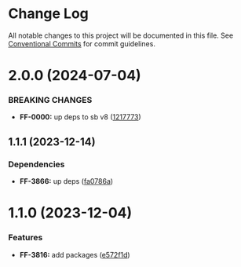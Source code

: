 # Change Log

All notable changes to this project will be documented in this file.
See [Conventional Commits](https://conventionalcommits.org) for commit guidelines.

# 2.0.0 (2024-07-04)


### BREAKING CHANGES


* **FF-0000:** up deps to sb v8 ([1217773](https://github.com/cloud-ru-tech/frontend-tools/commit/121777397ba3956b2e03716b43744306c3c8c38b))




## 1.1.1 (2023-12-14)


### Dependencies

* **FF-3866:** up deps ([fa0786a](https://github.com/cloud-ru-tech/frontend-tools/commit/fa0786a94f8f29f075ea0eac40e7eb1a31c833cf))





# 1.1.0 (2023-12-04)


### Features

* **FF-3816:** add packages ([e572f1d](https://github.com/cloud-ru-tech/frontend-tools/commit/e572f1df9593bb511ae7a08f8933bdc07dbfe349))

